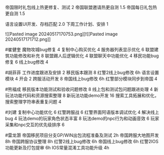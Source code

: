 帝国限时礼包线上热更修复、测试  2
帝国联盟邀请热更自测  1.5
帝国每日礼包热更自测  1.5

语言设置UI开发、存档匹配 2.0
下周工作计划、安排 1

![[Pasted image 20240517170753.png]]![[Pasted image 20240517171712.png]]

#崔健奎
魔物攻城bug修复  4
复制中心购买优化  4
服务器列表显示优化  6
联盟建筑功能修改和补充   8
联盟踢人后逻辑优化  4
联盟聊天中功能优化 4
移民功能bug修复  6
线上bug修改  4

#胡菲菲 
工作进度跟进及安排 2
移民版本跟测 8
红警2线上bug修改 6h
语言设置模块 4
开会 2
跨服活动开发 8
帝国线上bug修改 6h
红警部分模块同步到帝国 4

#熊福成
移民版本功能测试和验收问题修改                            8
线上包和测试包问题跟进处理          4
新玩法功能代码和资源搜索整理      8
新玩法功能demo开发                      16
搜索工具拓展和优化，搜索整理字符串表重复问题    4

#刘建
复制中心功能优化 6
红警跨服战 6
红警界面阿语版本调试优化 4
解决线上bug 4
玩法demo的玩家角色状态丰富  8
玩法demo的npc行为和动画音效 6
玩家采集和npc交互的优先级排序 6

#雷龙灏 
帝国移民项目分支GP/WIN出包流程准备及测试 2h
帝国跨服大地图开发 8h
帝国跨服协议整理 8h
红警2线上bug修改 6h
帝国线上bug修改 6h
红警2IOS功能更新及打包提审 6h
IOS常量混淆工具功能升级 4h
